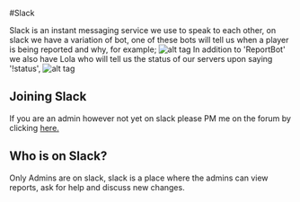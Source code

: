 #Slack

Slack is an instant messaging service we use to speak to each other, on slack we have a variation of bot, one of these 
bots will tell us when a player is being reported and why, for example; 
![alt tag](http://i.imgur.com/KVLv9K7.png)
In addition to 'ReportBot' we also have Lola who will tell us the status of our servers upon saying '!status',
![alt tag](http://i.imgur.com/2ZMo4wH.png)

## Joining Slack

If you are an admin however not yet on slack please PM me on the forum by clicking [here.](http://community.rocketblast.com/index.php?action=pm;sa=send;u=290)

## Who is on Slack?

Only Admins are on slack, slack is a place where the admins can view reports, ask for help and discuss new changes.
